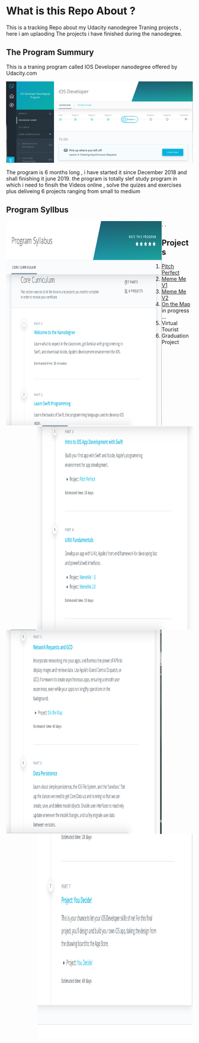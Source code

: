 # What is this Repo About ? 
This is a tracking Repo about my Udacity nanodegree Traning projects , here i am uplaoding The projects i have finished during the nanodegree.
## The Program Summury 
This is a traning program called IOS Developer nanodegree offered by Udacity.com 

![alt text](https://github.com/Abdeltwab/IOS/blob/master/Imges/progHome.png)

The program is 6 months long , i have started it since December 2018 and shall finishing it june 2019. 
the program is totally slef study program in which i need to finsih the Videos online , solve the quizes and exercises plus deliveing 6 projects ranging from small to medium 

## Program Syllbus 

<img align="left" width="420" height="550"  src="https://github.com/Abdeltwab/IOS/blob/master/Imges/syllbus1.png">
<img align="right" width="420" height="550"  src="https://github.com/Abdeltwab/IOS/blob/master/Imges/sylbus2.png">
.

<img align="left" width="420" height="550"  src="https://github.com/Abdeltwab/IOS/blob/master/Imges/syllbus3.png">
<img align="right" width="420" height="550"  src="https://github.com/Abdeltwab/IOS/blob/master/Imges/sylbus4.png"\> 
.

## Projects 
1. [Pitch Perfect](https://github.com/Abdeltwab/IOS/blob/master/Projects/Project2/MEMeV1.md) 
2. [Meme Me V1](https://github.com/Abdeltwab/IOS/blob/master/Projects/Project1/projectOneDoc.md)
3. [Meme Me V2](https://github.com/Abdeltwab/IOS/blob/master/Projects/project3/MemeApp-V2-s1/mem2Doc.md)
4. [On the Map](https://github.com/Abdeltwab/IOS/blob/master/Projects/OnTheMap/OnTheMapDoc.md) in progress ...
5. Virtual Tourist
6. Graduation Project 
